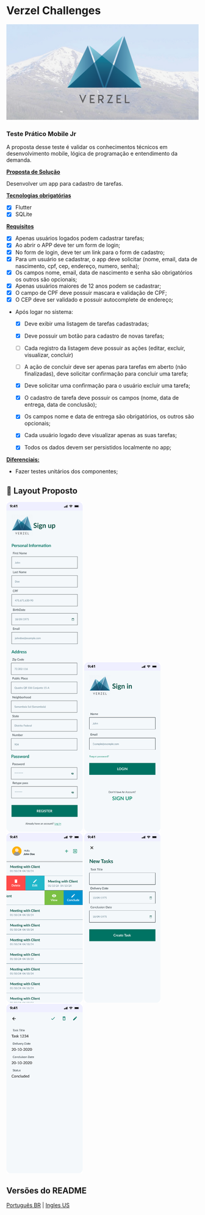 # Verzel Challenges
![image](assets/readme/banner_verzel.png)

### Teste Prático Mobile Jr

A proposta desse teste é validar os conhecimentos técnicos em desenvolvimento mobile, lógica de programação e entendimento
da demanda.

<u>**Proposta de Solução**</u>

Desenvolver um app para cadastro de tarefas.

<u>**Tecnologias obrigatórias**</u>
- [x] Flutter
- [x] SQLite

<u>**Requisitos**</u>
- [x] Apenas usuários logados podem cadastrar tarefas;
- [x] Ao abrir o APP deve ter um form de login;
- [x] No form de login, deve ter um link para o form de cadastro;
- [x] Para um usuário se cadastrar, o app deve solicitar (nome, email, data de nascimento, cpf, cep, endereço, numero, senha);
- [x] Os campos nome, email, data de nascimento e senha são obrigatórios os outros são opcionais;
- [x] Apenas usuários maiores de 12 anos podem se cadastrar;
- [x] O campo de CPF deve possuir mascara e validação de CPF;
- [x] O CEP deve ser validado e possuir autocomplete de endereço;
- Após logar no sistema:
  - [x] Deve exibir uma listagem de tarefas cadastradas;
  - [x] Deve possuir um botão para cadastro de novas tarefas;
  - [ ] Cada registro da listagem deve possuir as ações (editar, excluir, visualizar, concluir)
  - [ ] A ação de concluir deve ser apenas para tarefas em aberto (não finalizadas), deve solicitar confirmação para concluir uma tarefa;
  - [x] Deve solicitar uma confirmação para o usuário excluir uma tarefa;
  - [x] O cadastro de tarefa deve possuir os campos (nome, data de entrega, data de conclusão);
  - [x] Os campos nome e data de entrega são obrigatórios, os outros são opcionais;
  - [x] Cada usuário logado deve visualizar apenas as suas tarefas;
  - [x] Todos os dados devem ser persistidos localmente no app;


<u>**Diferenciais:**</u>
- Fazer testes unitários dos componentes;

## 🎨 Layout Proposto
<p align="left">
  <img src="assets/readme/sign_up.png" width="200px">
  <img src="assets/readme/sign_in.png" width="200px">
  <img src="assets/readme/task_list.png" width="200px">
  <img src="assets/readme/create_task.png" width="200px">
  <img src="assets/readme/view_task.png" width="200px">
  
</p>

## Versões do README
[Português BR](./README.md) | [Ingles US](./README-en.md)